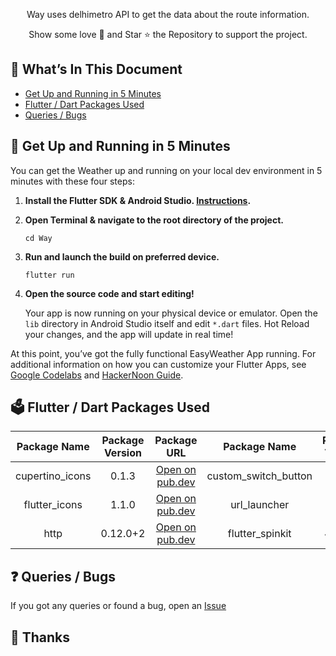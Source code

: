 <p align="center">
  Way uses delhimetro API to get the data about the route information.
</p>
<p align="center">
Show some love 💜 and Star ⭐️ the Repository to support the project.
</p>

## :bookmark_tabs: What’s In This Document

- [Get Up and Running in 5 Minutes](#rocket-get-up-and-running-in-5-minutes)
- [Flutter / Dart Packages Used](#ballot_box-flutter--dart-packages-used)
- [Queries / Bugs](#question-queries--bugs)

## :rocket: Get Up and Running in 5 Minutes

You can get the Weather up and running on your local dev environment in 5 minutes with these four steps:

1. **Install the Flutter SDK & Android Studio. [Instructions](https://medium.com/enappd/install-flutter-on-windows-and-mac-1fd1dde453ba).**

2. **Open Terminal & navigate to the root directory of the project.**

    ```shell
    cd Way
    ```

3. **Run and launch the build on preferred device.**

   ```shell
   flutter run
   ```

4. **Open the source code and start editing!**

   Your app is now running on your physical device or emulator. Open the `lib` directory in Android Studio itself and edit `*.dart` files. Hot Reload your changes, and the app will update in real time!

At this point, you’ve got the fully functional EasyWeather App running. For additional information on how you can customize your Flutter Apps, see [Google Codelabs](https://codelabs.developers.google.com/codelabs/flutter/) and [HackerNoon Guide](https://hackernoon.com/making-the-most-of-flutter-from-basics-to-customization-433171581d01).

## :ballot_box: Flutter / Dart Packages Used
|    Package Name  	| Package Version 	|                           Package URL                          	|    Package Name      	| Package Version 	|                           Package URL                          	|
|:----------------:	|:-------: |:-----------------------------------------------------------: |:-----------------: |:-----:	|:--------------------------------------------------------------:	|
| cupertino_icons  	| 0.1.3    | [Open on pub.dev](https://pub.dev/packages/cupertino_icons)  | custom_switch_button               | 0.5.0 | [Open on pub.dev](https://pub.dev/packages/custom_switch_button)              	|
| flutter_icons      	| 1.1.0    | [Open on pub.dev](https://pub.dev/packages/flutter_icons)       | url_launcher              | 5.7.0  | [Open on pub.dev](https://pub.dev/packages/url_launcher)  |
| http             	| 0.12.0+2 | [Open on pub.dev](https://pub.dev/packages/http)             | flutter_spinkit   | 4.1.2+1 | [Open on pub.dev](https://pub.dev/packages/flutter_spinkit)    |

## :question: Queries / Bugs
If you got any queries or found a bug, open an [Issue](https://github.com/ritz1804/Way/issues/new) 

## :purple_heart: Thanks

